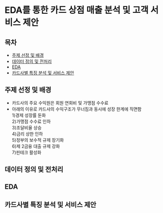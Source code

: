# EDA를 통한 카드 상점 매출 분석 및 고객 서비스 제안

## 목차   
- [주제 선정 및 배경](#주제-선정-및-배경)   
- [데이터 정의 및 전처리](#데이터-정의-및-전처리)   
- [EDA](#EDA)   
- [카드사별 특징 분석 및 서비스 제안 ](#카드사별-특징-분석-및-서비스-)   

## 주제 선정 및 배경   
- 카드사의 주요 수익원은 회원 연회비 및 가맹점 수수료
- 아래의 이유로 카드사의 수익구조가 무너짐과 동시에 성장 한계에 직면함   
  1)경제 성장률 둔화   
  2)가맹점 수수료 인하   
  3)조달비율 상승   
  4)금리 상한 인하   
  5)정부의 보수적 규제 장기화   
  6)제 2금융 대출 규제 강화   
  7)핀테크 활성화   


## 데이터 정의 및 전처리



## EDA



## 카드사별 특징 분석 및 서비스 제안 
